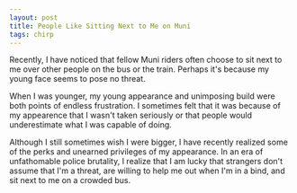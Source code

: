 ```yaml
---
layout: post
title: People Like Sitting Next to Me on Muni
tags: chirp
---
```

Recently, I have noticed that fellow Muni riders often choose to sit next to me over other people on the bus or the train. Perhaps it's because my young face seems to pose no threat.

When I was younger, my young appearance and unimposing build were both points of endless frustration. I sometimes felt that it was because of my appearence that I wasn't taken seriously or that people would underestimate what I was capable of doing.

Although I still sometimes wish I were bigger, I have recently realized some of the perks and unearned privileges of my appearance. In an era of unfathomable police brutality, I realize that I am lucky that strangers don't assume that I'm a threat, are willing to help me out when I'm in a bind, and sit next to me on a crowded bus. 
